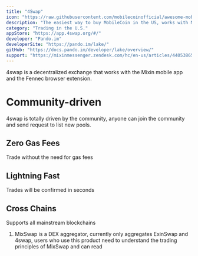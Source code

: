 ```yaml
---
title: "4Swap"
icon: "https://raw.githubusercontent.com/mobilecoinofficial/awesome-mobilecoin/main/directory/images/4swap.png"
description: "The easiest way to buy MobileCoin in the US, works with Mixin and Fennec wallets"
category: "Trading in the U.S."
appStore: "https://app.4swap.org/#/"
developer: "Pando.im"
developerSite: "https://pando.im/lake/"
gitHub: "https://docs.pando.im/developer/lake/overview/"
support: "https://mixinmessenger.zendesk.com/hc/en-us/articles/4405386593684-How-to-buy-MOB-and-other-cryptocurrencies-on-Mixin-Messenger-"
---
```

4swap is a decentralized exchange that works with the Mixin mobile app and the Fennec browser extension. 
 
# Community-driven
4swap is totally driven by the community, anyone can join the community and send request to list new pools.

## Zero Gas Fees
Trade without the need for gas fees

## Lightning Fast
Trades will be confirmed in seconds

## Cross Chains
Supports all mainstream blockchains

1. MixSwap is a DEX aggregator, currently only aggregates ExinSwap and 4swap, users who use this product need to understand the trading principles of MixSwap and can read 
